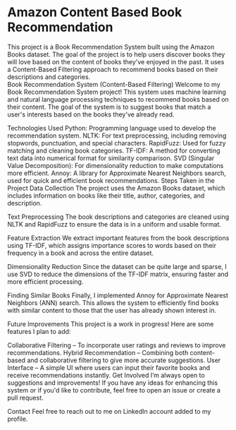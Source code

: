 # Amazon Content Based Book Recommendation
This project is a Book Recommendation System built using the Amazon Books dataset. The goal of the project is to help users discover books they will love based on the content of books they've enjoyed in the past. It uses a Content-Based Filtering approach to recommend books based on their descriptions and categories.  
Book Recommendation System (Content-Based Filtering)
Welcome to my Book Recommendation System project! This system uses machine learning and natural language processing techniques to recommend books based on their content. The goal of the system is to suggest books that match a user's interests based on the books they've already read.

Technologies Used
Python: Programming language used to develop the recommendation system.
NLTK: For text preprocessing, including removing stopwords, punctuation, and special characters.
RapidFuzz: Used for fuzzy matching and cleaning book categories.
TF-IDF: A method for converting text data into numerical format for similarity comparison.
SVD (Singular Value Decomposition): For dimensionality reduction to make computations more efficient.
Annoy: A library for Approximate Nearest Neighbors search, used for quick and efficient book recommendations.
Steps Taken in the Project
Data Collection
The project uses the Amazon Books dataset, which includes information on books like their title, author, categories, and description.

Text Preprocessing
The book descriptions and categories are cleaned using NLTK and RapidFuzz to ensure the data is in a uniform and usable format.

Feature Extraction
We extract important features from the book descriptions using TF-IDF, which assigns importance scores to words based on their frequency in a book and across the entire dataset.

Dimensionality Reduction
Since the dataset can be quite large and sparse, I use SVD to reduce the dimensions of the TF-IDF matrix, ensuring faster and more efficient processing.

Finding Similar Books
Finally, I implemented Annoy for Approximate Nearest Neighbors (ANN) search. This allows the system to efficiently find books with similar content to those that the user has already shown interest in.


Future Improvements
This project is a work in progress! Here are some features I plan to add:

Collaborative Filtering – To incorporate user ratings and reviews to improve recommendations.
Hybrid Recommendation – Combining both content-based and collaborative filtering to give more accurate suggestions.
User Interface – A simple UI where users can input their favorite books and receive recommendations instantly.
Get Involved
I’m always open to suggestions and improvements! If you have any ideas for enhancing this system or if you'd like to contribute, feel free to open an issue or create a pull request.

Contact
Feel free to reach out to me on LinkedIn account added to my profile.
